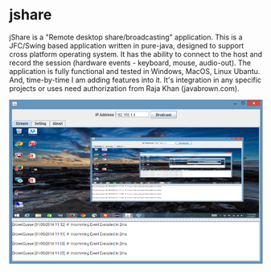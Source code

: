 jshare
======

jShare is a "Remote desktop share/broadcasting" application. This is a JFC/Swing based application written in pure-java, designed to support cross platform operating system. It has the ability to connect to the host and record the session (hardware events - keyboard, mouse, audio-out). The application is fully functional and tested in Windows, MacOS, Linux Ubantu. And, time-by-time I am adding features into it. It's integration in any specific projects or uses need authorization from Raja Khan (javabrown.com).



![](https://github.com/javabrown/jshare/blob/master/files/images/jshare-ui.png "jShare Viewer")
